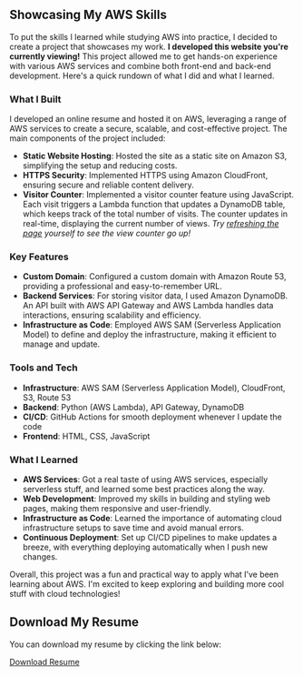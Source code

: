 ## Showcasing My AWS Skills

To put the skills I learned while studying AWS into practice, I decided to create a project that showcases my work. **I developed this website you're currently viewing!** This project allowed me to get hands-on experience with various AWS services and combine both front-end and back-end development. Here's a quick rundown of what I did and what I learned.

### What I Built

I developed an online resume and hosted it on AWS, leveraging a range of AWS services to create a secure, scalable, and cost-effective project. The main components of the project included:

- **Static Website Hosting**: Hosted the site as a static site on Amazon S3, simplifying the setup and reducing costs.
- **HTTPS Security**: Implemented HTTPS using Amazon CloudFront, ensuring secure and reliable content delivery.
- **Visitor Counter**: Implemented a visitor counter feature using JavaScript. Each visit triggers a Lambda function that updates a DynamoDB table, which keeps track of the total number of visits. The counter updates in real-time, displaying the current number of views. *Try [refreshing the page](javascript:location.reload();) yourself to see the view counter go up!*

### Key Features

- **Custom Domain**: Configured a custom domain with Amazon Route 53, providing a professional and easy-to-remember URL.
- **Backend Services**: For storing visitor data, I used Amazon DynamoDB. An API built with AWS API Gateway and AWS Lambda handles data interactions, ensuring scalability and efficiency.
- **Infrastructure as Code**: Employed AWS SAM (Serverless Application Model) to define and deploy the infrastructure, making it efficient to manage and update.

### Tools and Tech

- **Infrastructure**: AWS SAM (Serverless Application Model), CloudFront, S3, Route 53
- **Backend**: Python (AWS Lambda), API Gateway, DynamoDB
- **CI/CD**: GitHub Actions for smooth deployment whenever I update the code
- **Frontend**: HTML, CSS, JavaScript

### What I Learned

- **AWS Services**: Got a real taste of using AWS services, especially serverless stuff, and learned some best practices along the way.
- **Web Development**: Improved my skills in building and styling web pages, making them responsive and user-friendly.
- **Infrastructure as Code**: Learned the importance of automating cloud infrastructure setups to save time and avoid manual errors.
- **Continuous Deployment**: Set up CI/CD pipelines to make updates a breeze, with everything deploying automatically when I push new changes.

Overall, this project was a fun and practical way to apply what I’ve been learning about AWS. I'm excited to keep exploring and building more cool stuff with cloud technologies!

## Download My Resume

You can download my resume by clicking the link below:

[Download Resume](https://<your-bucket-name>.s3.amazonaws.com/<path-to-resume>.pdf)
